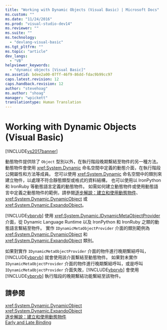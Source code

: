 ```yaml
---
title: "Working with Dynamic Objects (Visual Basic) | Microsoft Docs"
ms.custom: ""
ms.date: "11/24/2016"
ms.prod: "visual-studio-dev14"
ms.reviewer: ""
ms.suite: ""
ms.technology: 
  - "devlang-visual-basic"
ms.tgt_pltfrm: ""
ms.topic: "article"
dev_langs: 
  - "VB"
helpviewer_keywords: 
  - "dynamic objects [Visual Basic]"
ms.assetid: bdee2a00-07ff-46f9-86dd-fdac9b99cc97
caps.latest.revision: 12
caps.handback.revision: 12
author: "stevehoag"
ms.author: "shoag"
manager: "wpickett"
translationtype: Human Translation
---
```

# Working with Dynamic Objects (Visual Basic)
[!INCLUDE[vs2017banner](../../../../csharp/includes/vs2017banner.md)]

動態物件提供除了 `Object` 型別以外，在執行階段晚期繫結至物件的另一種方法。  動態物件會使用 <xref:System.Dynamic> 命名空間中定義的動態介面，在執行階段公開屬性和方法等成員。  您可以使用 <xref:System.Dynamic> 命名空間中的類別來建立物件，以處理不符合靜態類型或格式的資料結構，  也可以使用以 IronPython 和 IronRuby 等動態語言定義的動態物件。  如需如何建立動態物件或使用動態語言中定義之動態物件的範例，請參閱[逐步解說：建立和使用動態物件](../../../../csharp/programming-guide/types/walkthrough-creating-and-using-dynamic-objects.md)、<xref:System.Dynamic.DynamicObject> 或 <xref:System.Dynamic.ExpandoObject>。  
  
 [!INCLUDE[vbprvb](../../../../csharp/programming-guide/concepts/linq/includes/vbprvb_md.md)] 使用 <xref:System.Dynamic.IDynamicMetaObjectProvider> 介面，從 Dynamic Language Runtime 以及 IronPython 和 IronRuby 之類的動態語言繫結至物件。  實作 `IDynamicMetaObjectProvider` 介面的類別範例為 <xref:System.Dynamic.DynamicObject> 和 <xref:System.Dynamic.ExpandoObject> 類別。  
  
 如果對實作 `IDynamicMetaObjectProvider` 介面的物件進行晚期繫結呼叫，[!INCLUDE[vbprvb](../../../../csharp/programming-guide/concepts/linq/includes/vbprvb_md.md)] 就會使用該介面繫結至動態物件。  如果對未實作 `IDynamicMetaObjectProvider` 介面的物件進行晚期繫結呼叫，或是呼叫 `IDynamicMetaObjectProvider` 介面失敗，[!INCLUDE[vbprvb](../../../../csharp/programming-guide/concepts/linq/includes/vbprvb_md.md)] 會使用 [!INCLUDE[vbprvb](../../../../csharp/programming-guide/concepts/linq/includes/vbprvb_md.md)] 執行階段的晚期繫結功能繫結至該物件。  
  
## 請參閱  
 <xref:System.Dynamic.DynamicObject>   
 <xref:System.Dynamic.ExpandoObject>   
 [逐步解說：建立和使用動態物件](../../../../csharp/programming-guide/types/walkthrough-creating-and-using-dynamic-objects.md)   
 [Early and Late Binding](../../../../visual-basic/programming-guide/language-features/early-late-binding/early-and-late-binding.md)